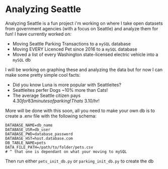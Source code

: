 # Analyzing Seattle

Analyzing Seattle is a fun project i'm working on where I take open datasets from government agencies (with a focus on Seattle) and analyze them for fun! I have currently worked on:
- Moving Seattle Parking Transactions to a `mySQL` database
- Moving EVERY Licenced Pet since 2016 to a `mySQL` database
- Moved a list of every Washington state-licensed electric vehicle into a `mySQL` db

I will be working on graphing these and analyzing the data but for now I can make some pretty simple cool facts:

- Did you know Luna is more popular with Seattleites?
- Seattleites perfer Dogs ~10% more than Cats!
- The average Seattle citizen pays $4.30 for 83 minutes of parking! Thats ~$3.10/hr!

More will be done with this soon, all you need to make your own db is to create a .env file with the following schema:
```env
DATABASE_NAME=db_name
DATABASE_USR=db_user
DATABASE_PWD=database_password
DATABASE_HST=host.database.com
DB_TABLE_NAME=pets
DATA_FILE_PATH=/path/to/folder/pets.csv
# ^ that one is dependant on what your moving to mySQL
```

Then run either `pets_init_db.py` or `parking_init_db.py` to create the db
